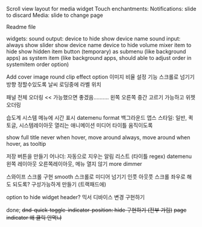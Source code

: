 Scroll view layout for media widget
Touch enchantments:
    Notifications: slide to discard
    Media: slide to change page

Readme file

widgets:
    sound output:
        device to hide
        show device name
    sound input:
        always show slider
        show device name
        device to hide
    volume mixer
        item to hide
            show hidden item button (temporary)
        as submenu (like background apps)
        as system item (like background apps,
                        should able to adjust order in systemitem order option)


Add cover image round clip effect option
이미지 비율 설정 기능
스크롤로 넘기기 방향 정할수있도록
날씨 로딩중에 라벨 위치

패널 전체 오더링 << 가능했으면 좋겠음.......... 왼쪽 오른쪽 중간 고르기 가능하고
위젯 오더링

습도계
시스템 메뉴에 시간 표시
datemenu format
백그라운드 앱스 스타일: 일반, 퀵토글, 시스템레이아웃
열리는 애니메이션
미디어 타이틀 움직이도록

show full title
    never
    when hover, move around
    always, move around
    when hover, as tooltip

저장 버튼을 만들기
어나더: 자동으로 지우는 알림 리스트 (타이틀 regex)
datemenu 왼쪽 레이아웃 오른쪽레이아웃, 메뉴 열지 않기
more dimmer

스와이프 스크롤 구현
smooth 스크롤로 미디어 넘기기 
인풋 아웃풋 스크롤 좌우로 해도 되도록? 구성가능하게 만들기 (트랙패드에)

option to hide widget header?
믹서 디바이스 변경 구현하기

done;
~~dnd-quick-toggle-indicator-position: hide 구현하기 (전부 가림)~~
~~page indicator 왜 클릭 안먹냐~~
